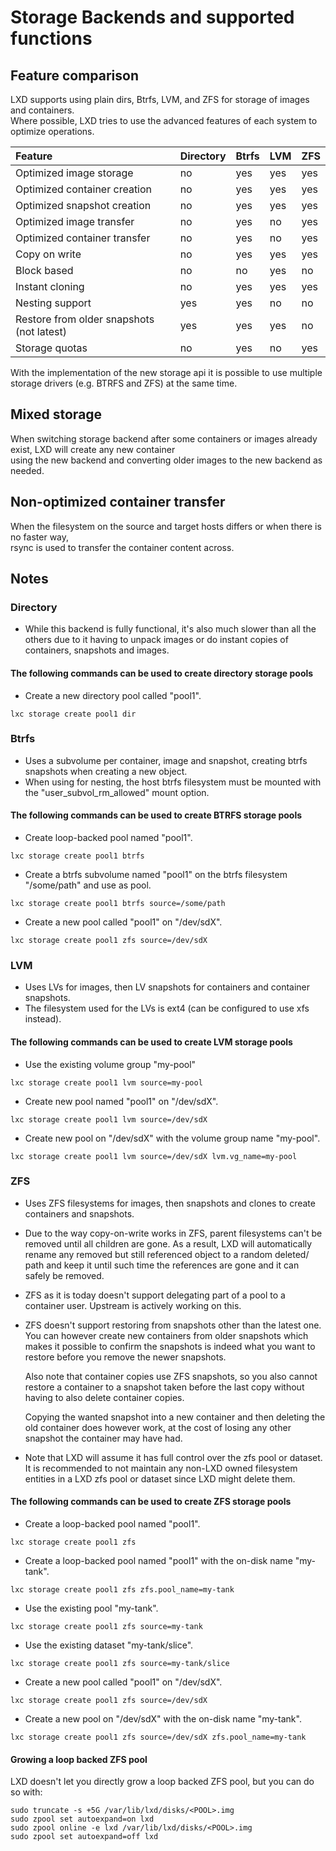 # Storage Backends and supported functions
## Feature comparison

LXD supports using plain dirs, Btrfs, LVM, and ZFS for storage of images and containers.  
Where possible, LXD tries to use the advanced features of each system to optimize operations.

Feature                                     | Directory | Btrfs | LVM   | ZFS
:---                                        | :---      | :---  | :---  | :---
Optimized image storage                     | no        | yes   | yes   | yes
Optimized container creation                | no        | yes   | yes   | yes
Optimized snapshot creation                 | no        | yes   | yes   | yes
Optimized image transfer                    | no        | yes   | no    | yes
Optimized container transfer                | no        | yes   | no    | yes
Copy on write                               | no        | yes   | yes   | yes
Block based                                 | no        | no    | yes   | no
Instant cloning                             | no        | yes   | yes   | yes
Nesting support                             | yes       | yes   | no    | no
Restore from older snapshots (not latest)   | yes       | yes   | yes   | no
Storage quotas                              | no        | yes   | no    | yes

With the implementation of the new storage api it is possible to use multiple
storage drivers (e.g. BTRFS and ZFS) at the same time.

## Mixed storage
When switching storage backend after some containers or images already exist, LXD will create any new container  
using the new backend and converting older images to the new backend as needed.

## Non-optimized container transfer
When the filesystem on the source and target hosts differs or when there is no faster way,  
rsync is used to transfer the container content across.

## Notes
### Directory

 - While this backend is fully functional, it's also much slower than
   all the others due to it having to unpack images or do instant copies of
   containers, snapshots and images.

#### The following commands can be used to create directory storage pools

- Create a new directory pool called "pool1".

```
lxc storage create pool1 dir
```

### Btrfs

 - Uses a subvolume per container, image and snapshot, creating btrfs snapshots when creating a new object.
 - When using for nesting, the host btrfs filesystem must be mounted with the "user\_subvol\_rm\_allowed" mount option.

#### The following commands can be used to create BTRFS storage pools

- Create loop-backed pool named "pool1".

```
lxc storage create pool1 btrfs
```

- Create a btrfs subvolume named "pool1" on the btrfs filesystem "/some/path" and use as pool.

```
lxc storage create pool1 btrfs source=/some/path
```


- Create a new pool called "pool1" on "/dev/sdX".

```
lxc storage create pool1 zfs source=/dev/sdX
```



### LVM

 - Uses LVs for images, then LV snapshots for containers and container snapshots.
 - The filesystem used for the LVs is ext4 (can be configured to use xfs instead).

#### The following commands can be used to create LVM storage pools

- Use the existing volume group "my-pool"

```
lxc storage create pool1 lvm source=my-pool
```

- Create new pool named "pool1" on "/dev/sdX".

```
lxc storage create pool1 lvm source=/dev/sdX
```

- Create new pool on "/dev/sdX" with the volume group name "my-pool".

```
lxc storage create pool1 lvm source=/dev/sdX lvm.vg_name=my-pool
```

### ZFS

 - Uses ZFS filesystems for images, then snapshots and clones to create containers and snapshots.
 - Due to the way copy-on-write works in ZFS, parent filesystems can't
   be removed until all children are gone. As a result, LXD will
   automatically rename any removed but still referenced object to a random
   deleted/ path and keep it until such time the references are gone and it
   can safely be removed.
 - ZFS as it is today doesn't support delegating part of a pool to a
   container user. Upstream is actively working on this.
 - ZFS doesn't support restoring from snapshots other than the latest
   one. You can however create new containers from older snapshots which
   makes it possible to confirm the snapshots is indeed what you want to
   restore before you remove the newer snapshots.

   Also note that container copies use ZFS snapshots, so you also cannot
   restore a container to a snapshot taken before the last copy without
   having to also delete container copies.

   Copying the wanted snapshot into a new container and then deleting
   the old container does however work, at the cost of losing any other
   snapshot the container may have had.
 - Note that LXD will assume it has full control over the zfs pool or dataset.
   It is recommended to not maintain any non-LXD owned filesystem entities in
   a LXD zfs pool or dataset since LXD might delete them.

#### The following commands can be used to create ZFS storage pools

- Create a loop-backed pool named "pool1".

```
lxc storage create pool1 zfs
```

- Create a loop-backed pool named "pool1" with the on-disk name "my-tank".

```
lxc storage create pool1 zfs zfs.pool_name=my-tank
```

- Use the existing pool "my-tank".

```
lxc storage create pool1 zfs source=my-tank
```

- Use the existing dataset "my-tank/slice".

```
lxc storage create pool1 zfs source=my-tank/slice
```

- Create a new pool called "pool1" on "/dev/sdX".

```
lxc storage create pool1 zfs source=/dev/sdX
```

- Create a new pool on "/dev/sdX" with the on-disk name "my-tank".

```
lxc storage create pool1 zfs source=/dev/sdX zfs.pool_name=my-tank
```

#### Growing a loop backed ZFS pool
LXD doesn't let you directly grow a loop backed ZFS pool, but you can do so with:

```
sudo truncate -s +5G /var/lib/lxd/disks/<POOL>.img
sudo zpool set autoexpand=on lxd
sudo zpool online -e lxd /var/lib/lxd/disks/<POOL>.img
sudo zpool set autoexpand=off lxd
```
